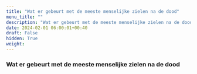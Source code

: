 ```yaml
---
title: "Wat er gebeurt met de meeste menselijke zielen na de dood"
menu_title: ""
description: "Wat er gebeurt met de meeste menselijke zielen na de dood"
date: 2024-02-01 06:00:01+00:40
draft: False
hidden: True
weight:
---
```

### Wat er gebeurt met de meeste menselijke zielen na de dood


